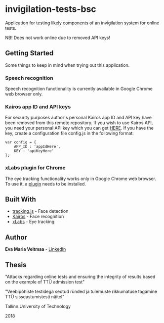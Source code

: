 # invigilation-tests-bsc

Application for testing likely components of an invigilation system for online tests. 

NB! Does not work online due to removed API keys!

## Getting Started

Some things to keep in mind when trying out this application. 

### Speech recognition

Speech recognition functionality is currently available in Google Chrome web browser only.

### Kairos app ID and API keys

For security purposes author's personal Kairos app ID and API key have been removed from this remote repository.
If you wish to use Kairos API, you need your personal API key which you can get [HERE](https://developer.kairos.com/signup?plan_ids[]=2357355666521). If you have the key, create a configuration file config.js in the following format:

```
var config = {
    APP_ID : 'appIdHere',
    KEY : 'apiKeyHere'
};
```

### xLabs plugin for Chrome

The eye tracking functionality works only in Google Chrome web browser. To use it, a [plugin](https://chrome.google.com/webstore/detail/xlabs-headeyegaze-tracker/emeeadaoegehllidjmmokeaahobondco?hl=en) needs to be installed.

## Built With

* [tracking.js](https://trackingjs.com/) - Face detection
* [Kairos](https://www.kairos.com/) - Face recognition
* [xLabs](https://xlabsgaze.com/) - Eye tracking

## Author

**Eva Maria Veitmaa** - [LinkedIn](https://www.linkedin.com/in/eva-maria-veitmaa/)

## Thesis

"Attacks regarding online tests and ensuring the integrity of results based on the example of TTÜ admission test"

"Veebipõhiste testidega seotud ründed ja tulemuste rikkumatuse tagamine TTÜ sisseastumistesti näitel"

Tallinn University of Technology

2018
